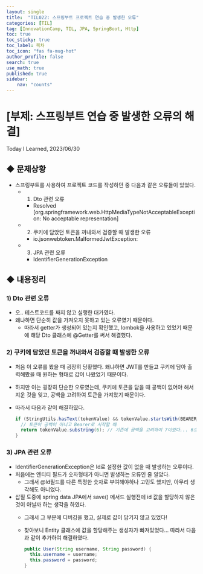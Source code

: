 ```yaml
---
layout: single
title:  "TIL022: 스프링부트 프로젝트 연습 중 발생한 오류"
categories: [TIL]
tag: [InnovationCamp, TIL, JPA, SpringBoot, Http] 
toc: true
toc_sticky: true
toc_label: 목차
toc_icon: "fas fa-mug-hot"
author_profile: false
search: true
use_math: true
published: true
sidebar:
    nav: "counts"
---
```


# [부제: 스프링부트 연습 중 발생한 오류의 해결]
Today I Learned, 2023/06/30

## ◆ 문제상황
- 스프링부트를 사용하여 프로젝트 코드를 작성하던 중 다음과 같은 오류들이 있었다.
  - 1) Dto 관련 오류
    - Resolved [org.springframework.web.HttpMediaTypeNotAcceptableException: No acceptable representation]

  - 2) 쿠키에 담았던 토큰을 꺼내와서 검증할 때 발생한 오류
    - io.jsonwebtoken.MalformedJwtException:
    
  - 3) JPA 관련 오류
    - IdentifierGenerationException

## ◆ 내용정리
### 1) Dto 관련 오류
  - 오.. 테스트코드를 짜지 않고 실행한 대가였다.
  - 왜냐하면 단순히 값을 가져오지 못하고 있는 오류였기 때문이다.
    - 따라서 getter가 생성되어 있는지 확인했고, lombok을 사용하고 있었기 때문에 해당 Dto 클래스에 @Getter를 써서 해결했다.

### 2) 쿠키에 담았던 토큰을 꺼내와서 검증할 때 발생한 오류
  - 처음 이 오류를 봤을 때 굉장히 당황했다. 왜냐하면 JWT를 만들고 쿠키에 담아 출력해봤을 때 원하는 형태로 값이 나왔었기 때문이다.
  - 하지만 이는 굉장히 단순한 오류였는데, 쿠키에 토큰을 담을 때 공백이 없어야 해서 지운 것을 잊고, 공백을 고려하여 토큰을 가져왔기 때문이다.
  - 따라서 다음과 같이 해결하였다.

    ```java
    if (StringUtils.hasText(tokenValue) && tokenValue.startsWith(BEARER_PREFIX)) { 
      // 토큰이 공백이 아니고 Bearer로 시작할 때
      return tokenValue.substring(6); // 기존에 공백을 고려하여 7이었다... 6으로 수정해줌.
    }
    ```

### 3) JPA 관련 오류
  - IdentifierGenerationException은 Id로 설정한 값이 없을 때 발생하는 오류이다.
  - 처음에는 엔티티 필드가 숫자형태가 아니면 발생하는 오류인 줄 알았다.
    - 그래서 @Id필드를 다른 특정한 숫자로 부여해야하나 고민도 했지만, 아무리 생각해도 아니었다.
  - 삽질 도중에 spring data JPA에서 save() 메서드 실행전에 id 값을 할당하지 않은 것이 아닐까 하는 생각을 하였다.
    - 그래서 그 부분에 디버깅을 했고, 실제로 값이 담기지 않고 있었다!
    - 찾아보니 Entity 클래스에 값을 할당해주는 생성자가 빠져있었다... 따라서 다음과 같이 추가하여 해결하였다. 
    
      ```java
      public User(String username, String password) {
        this.username = username;
        this.password = password;
      } 
      ```
